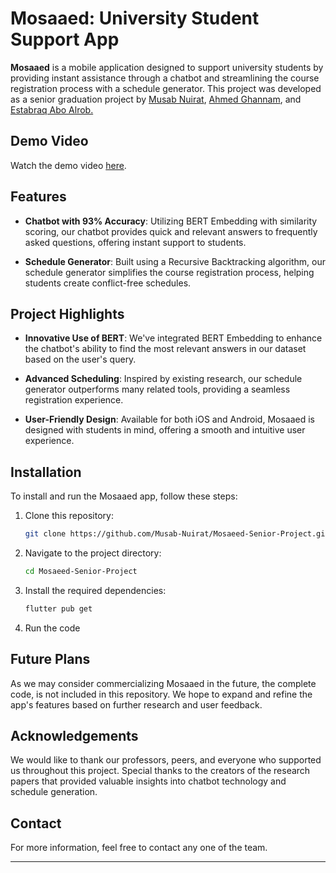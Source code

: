 # Mosaaed: University Student Support App

**Mosaaed** is a mobile application designed to support university students by providing instant assistance through a chatbot and streamlining the course registration process with a schedule generator. This project was developed as a senior graduation project by [Musab Nuirat](https://github.com/Musab-Nuirat/), [Ahmed Ghannam](https://github.com/ahmdghannam/), and [Estabraq Abo Alrob.](https://github.com/EstabraqAbualrob)

## Demo Video

Watch the demo video [here](./Intro_Video.mp4).

## Features

- **Chatbot with 93% Accuracy**: Utilizing BERT Embedding with similarity scoring, our chatbot provides quick and relevant answers to frequently asked questions, offering instant support to students.
  
- **Schedule Generator**: Built using a Recursive Backtracking algorithm, our schedule generator simplifies the course registration process, helping students create conflict-free schedules.

## Project Highlights

- **Innovative Use of BERT**: We've integrated BERT Embedding to enhance the chatbot's ability to find the most relevant answers in our dataset based on the user's query.
  
- **Advanced Scheduling**: Inspired by existing research, our schedule generator outperforms many related tools, providing a seamless registration experience.

- **User-Friendly Design**: Available for both iOS and Android, Mosaaed is designed with students in mind, offering a smooth and intuitive user experience.

## Installation

To install and run the Mosaaed app, follow these steps:

1. Clone this repository:
    ```bash
    git clone https://github.com/Musab-Nuirat/Mosaeed-Senior-Project.git
    ```
2. Navigate to the project directory:
    ```bash
    cd Mosaeed-Senior-Project
    ```
3. Install the required dependencies:
    ```bash
    flutter pub get
    ```
4. Run the code


## Future Plans

As we may consider commercializing Mosaaed in the future, the complete code, is not included in this repository. We hope to expand and refine the app's features based on further research and user feedback.

## Acknowledgements

We would like to thank our professors, peers, and everyone who supported us throughout this project. Special thanks to the creators of the research papers that provided valuable insights into chatbot technology and schedule generation.


## Contact

For more information, feel free to contact any one of the team.

---
